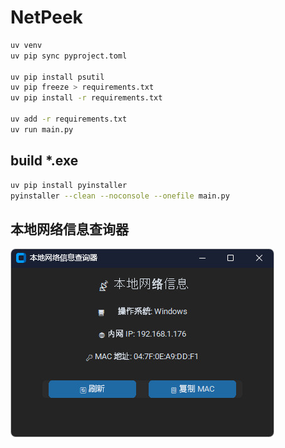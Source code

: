 # NetPeek

```bash
uv venv
uv pip sync pyproject.toml

uv pip install psutil
uv pip freeze > requirements.txt
uv pip install -r requirements.txt

uv add -r requirements.txt
uv run main.py
```

## build \*.exe

```bash
uv pip install pyinstaller
pyinstaller --clean --noconsole --onefile main.py
```

## 本地网络信息查询器

![Logo](images/preview.jpg)
